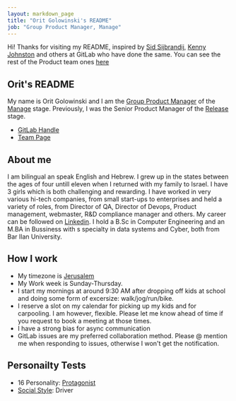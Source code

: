 ```yaml
---
layout: markdown_page
title: "Orit Golowinski's README"
job: "Group Product Manager, Manage"
---
```



Hi! Thanks for visiting my README, inspired by [Sid Sijbrandij](/handbook/ceo/), [Kenny Johnston](/kencjohnston/README) and others at GitLab who have done the same. You can see the rest of the Product team ones [here](/handbook/product/readme/)


## Orit's README

My name is Orit Golowinski and I am the [Group Product Manager](https://about.gitlab.com/job-families/product/product-management-leadership/#group-manager-product-gmp) of the [Manage](https://about.gitlab.com/direction/manage/) stage. Previously, I was the Senior Product Manager of the [Release](https://about.gitlab.com/direction/release/) stage.

* [GitLab Handle](https://gitlab.com/ogolowinski)
* [Team Page](/company/team/#ogolowinski)

## About me

I am bilingual an speak English and Hebrew. I grew up in the states between the ages of four untill eleven when I returned with my family to Israel. 
I have 3 girls which is both challenging and rewarding.
I have worked in very various hi-tech companies, from small start-ups to enterprises and held a variety of roles, from Director of QA, Director of Devops, Product management, webmaster, R&D compliance manager and others. My career can be followed on [Linkedin](https://www.linkedin.com/in/orit-golowinski-7417333/). 
I hold a B.Sc in Computer Engineering and an M.BA in Bussiness with s specialty in data systems and Cyber, both from Bar Ilan University. 

## How I work

* My timezone is [Jerusalem](https://time.is/Jerusalem)
* My Work week is Sunday-Thursday. 
* I start my mornings at around 9:30 AM after dropping off kids at school and doing some form of excersize: walk/jog/run/bike. 
* I reserve a slot on my calendar for picking up my kids and for carpooling. I am however, flexible. Please let me know ahead of time if you request to book a meeting at those times.
* I have a strong bias for async communication
* GitLab issues are my preferred collaboration method. Please @ mention me when responding to issues, otherwise I won't get the notification.

## Personailty Tests 

* 16 Personality: [Protagonist](https://www.16personalities.com/enfj-conclusion)
* [Social Style](https://about.gitlab.com/handbook/leadership/emotional-intelligence/social-styles/#social-styles-overview): Driver


